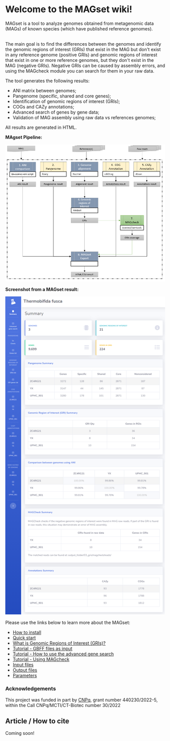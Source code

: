 <h1>Welcome to the MAGset wiki!</h1>
MAGset is a tool to analyze genomes obtained from metagenomic data (MAGs) of known species (which have published reference genomes).<br/><br/>

The main goal is to find the differences between the genomes and identify the genomic regions of interest (GRIs) that exist in the MAG but don't exist in any reference genome (positive GRIs) and genomic regions of interest that exist in one or more reference genomes, but they don't exist in the MAG (negative GRIs). Negative GRIs can be caused by assembly errors, and using the MAGcheck module you can search for them in your raw data.

<p>The tool generates the following results:</p>

* ANI matrix between genomes;
* Pangenome (specific, shared and core genes);
* Identification of genomic regions of interest (GRIs);
* COGs and CAZy annotations;
* Advanced search of genes by gene data;
* Validation of MAG assembly using raw data vs references genomes;

<p>All results are generated in HTML.</p>

**MAgset Pipeline:**

![Pipeline](pipeline.png)
  
**Screenshot from a MAGset result:**

![Home result page](home-sample-result-index.png)

<p>Please use the links below to learn more about the MAGset: </p>

* [How to install](How-to-install.md)
* [Quick start](Quick-start.md)
* [What is Genomic Regions of Interest (GRIs)?](Genomic-Region-Of-Interest.md)
* [Tutorial - GBFF files as input](tutorial-gbff-files-as-input.md)
* [Tutorial - How to use the advanced gene search](tutorial-advanced-gene-search.md)
* [Tutorial - Using MAGcheck](tutorial-using-magcheck.md)
* [Input files](Input-files.md)
* [Output files](Output-files.md)
* [Parameters](Parameters.md)

### Acknowledgements
This project was funded in part by [CNPq](https://www.gov.br/cnpq/pt-br), grant number 440230/2022-5, within the Call CNPq/MCTI/CT-Biotec number 30/2022

## Article / How to cite 
Coming soon!
